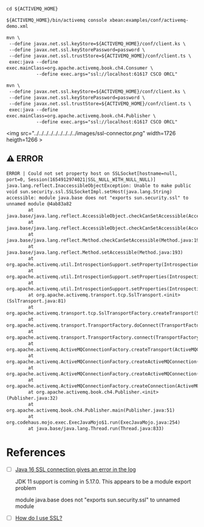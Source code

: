 

```
cd ${ACTIVEMQ_HOME}
```

```
${ACTIVEMQ_HOME}/bin/activemq console xbean:examples/conf/activemq-demo.xml 
```


```
mvn \
 --define javax.net.ssl.keyStore=${ACTIVEMQ_HOME}/conf/client.ks \
 --define javax.net.ssl.keyStorePassword=password \
 --define javax.net.ssl.trustStore=${ACTIVEMQ_HOME}/conf/client.ts \
 exec:java --define exec.mainClass=org.apache.activemq.book.ch4.Consumer \
           --define exec.args="ssl://localhost:61617 CSCO ORCL"
```

```
mvn \
 --define javax.net.ssl.keyStore=${ACTIVEMQ_HOME}/conf/client.ks \
 --define javax.net.ssl.keyStorePassword=password \
 --define javax.net.ssl.trustStore=${ACTIVEMQ_HOME}/conf/client.ts \
 exec:java --define exec.mainClass=org.apache.activemq.book.ch4.Publisher \
           --define exec.args="ssl://localhost:61617 CSCO ORCL"
```


<img src="../../../../../../../../../images/ssl-connector.png" width=1726 heigth=1266 ></img>

## :warning: ERROR

```
ERROR | Could not set property host on SSLSocket[hostname=null, port=0, Session(1654912974021|SSL_NULL_WITH_NULL_NULL)]
java.lang.reflect.InaccessibleObjectException: Unable to make public void sun.security.ssl.SSLSocketImpl.setHost(java.lang.String) accessible: module java.base does not "exports sun.security.ssl" to unnamed module @4ab83a82
        at java.base/java.lang.reflect.AccessibleObject.checkCanSetAccessible(AccessibleObject.java:354)
        at java.base/java.lang.reflect.AccessibleObject.checkCanSetAccessible(AccessibleObject.java:297)
        at java.base/java.lang.reflect.Method.checkCanSetAccessible(Method.java:199)
        at java.base/java.lang.reflect.Method.setAccessible(Method.java:193)
        at org.apache.activemq.util.IntrospectionSupport.setProperty(IntrospectionSupport.java:179)
        at org.apache.activemq.util.IntrospectionSupport.setProperties(IntrospectionSupport.java:155)
        at org.apache.activemq.util.IntrospectionSupport.setProperties(IntrospectionSupport.java:140)
        at org.apache.activemq.transport.tcp.SslTransport.<init>(SslTransport.java:81)
        at org.apache.activemq.transport.tcp.SslTransportFactory.createTransport(SslTransportFactory.java:122)
        at org.apache.activemq.transport.TransportFactory.doConnect(TransportFactory.java:120)
        at org.apache.activemq.transport.TransportFactory.connect(TransportFactory.java:65)
        at org.apache.activemq.ActiveMQConnectionFactory.createTransport(ActiveMQConnectionFactory.java:331)
        at org.apache.activemq.ActiveMQConnectionFactory.createActiveMQConnection(ActiveMQConnectionFactory.java:346)
        at org.apache.activemq.ActiveMQConnectionFactory.createActiveMQConnection(ActiveMQConnectionFactory.java:304)
        at org.apache.activemq.ActiveMQConnectionFactory.createConnection(ActiveMQConnectionFactory.java:244)
        at org.apache.activemq.book.ch4.Publisher.<init>(Publisher.java:32)
        at org.apache.activemq.book.ch4.Publisher.main(Publisher.java:51)
        at org.codehaus.mojo.exec.ExecJavaMojo$1.run(ExecJavaMojo.java:254)
        at java.base/java.lang.Thread.run(Thread.java:833)
```

# References

- [ ] [Java 16 SSL connection gives an error in the log](https://issues.apache.org/jira/browse/AMQ-8275?page=com.atlassian.jira.plugin.system.issuetabpanels%3Aall-tabpanel)

  JDK 11 support is coming in 5.17.0. This appears to be a module export problem

  module java.base does not "exports sun.security.ssl" to unnamed module
  
- [ ] [How do I use SSL?](https://activemq.apache.org/how-do-i-use-ssl)
